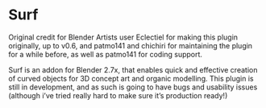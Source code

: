 Surf
============

Original credit for Blender Artists user Eclectiel for making this plugin originally, up to v0.6, and patmo141 and chichiri for maintaining the plugin for a while before, as well as patmo141 for coding support.

Surf is an addon for Blender 2.7x, that enables quick and effective creation of curved objects for 3D concept art and organic modelling.  This plugin is still in development, and as such is going to have bugs and usability issues (although i’ve tried really hard to make sure it’s production ready!)  
